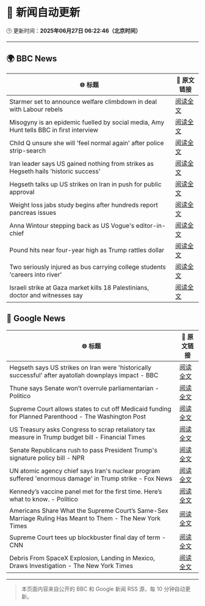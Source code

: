 # 🧠 新闻自动更新

🕒 更新时间：**2025年06月27日 06:22:46（北京时间）**

---

## 🌍 BBC News

| 🌐 标题 | 🔗 原文链接 |
|--------|-------------|
| Starmer set to announce welfare climbdown in deal with Labour rebels | [阅读全文](https://www.bbc.com/news/articles/cq6my6v81z4o) |
| Misogyny is an epidemic fuelled by social media, Amy Hunt tells BBC in first interview | [阅读全文](https://www.bbc.com/news/articles/c8d64z4rl5ro) |
| Child Q unsure she will 'feel normal again' after police strip-search | [阅读全文](https://www.bbc.com/news/articles/ce8zyjdj067o) |
| Iran leader says US gained nothing from strikes as Hegseth hails 'historic success' | [阅读全文](https://www.bbc.com/news/articles/cdjxy039ln8o) |
| Hegseth talks up US strikes on Iran in push for public approval | [阅读全文](https://www.bbc.com/news/articles/c20rd30l7l3o) |
| Weight loss jabs study begins after hundreds report pancreas issues | [阅读全文](https://www.bbc.com/news/articles/c4ged0r1n3wo) |
| Anna Wintour stepping back as US Vogue's editor-in-chief | [阅读全文](https://www.bbc.com/news/articles/cx2nerz0nn9o) |
| Pound hits near four-year high as Trump rattles dollar | [阅读全文](https://www.bbc.com/news/articles/cjrlyve8dq8o) |
| Two seriously injured as bus carrying college students 'careers into river' | [阅读全文](https://www.bbc.com/news/articles/cedgl45wqy4o) |
| Israeli strike at Gaza market kills 18 Palestinians, doctor and witnesses say | [阅读全文](https://www.bbc.com/news/articles/cly8dlzx918o) |

## 📰 Google News

| 🌐 标题 | 🔗 原文链接 |
|--------|-------------|
| Hegseth says US strikes on Iran were 'historically successful' after ayatollah downplays impact - BBC | [阅读全文](https://news.google.com/rss/articles/CBMiVEFVX3lxTFBqNldkTXprbUI2dTN6UzA1NFk4bEd3WjVJQTVzdnRxOFNXV0JHanhVWFkwUkdVRWw1emFtUzQ2VFlxalZycC16TlNUUWUxcExrWlk5Tw?oc=5) |
| Thune says Senate won’t overrule parliamentarian - Politico | [阅读全文](https://news.google.com/rss/articles/CBMirgFBVV95cUxNdGVkS2FfTWp1LXY4SDI5N3ZyWFNxeXpZUkFOV2xMTjJOdkhSenI2UFNaOXFWdGtFVzNsMW8xZVh4c2k5OHYyd1Y2dnZZZGg2SFM5bHNLTFJORnRBN0g0NzZaYk0wekhLRUtzazYwZ01CNFFHOElnR2FzY3BsRGdVcmJnRFdpVXE3N25ZejcyZC13RUhXcnk1X0dYbkhMZl9YQVk0enFobjdaUGVtVFE?oc=5) |
| Supreme Court allows states to cut off Medicaid funding for Planned Parenthood - The Washington Post | [阅读全文](https://news.google.com/rss/articles/CBMirAFBVV95cUxNaTVkM1JjaVhXWmlybmFtX3hnSS1BNEwtVnlpQ3ZsVzBZNU5IYmhGbnRrSUgyaTZQeElCZTJET2pRa1ZhSnRyVUo0RWxDYlJmdFg1ODRXWEE1VjFCblozWTg0clpHS3hXamdKVkstUkZLNUJHZUh4RG9CUXpPU0hwbXNaSzdKeENBZXljVVlQMmFiSnZsOGQyQVc4MG9SOHlURkpUZEdveXB6M1F5?oc=5) |
| US Treasury asks Congress to scrap retaliatory tax measure in Trump budget bill - Financial Times | [阅读全文](https://news.google.com/rss/articles/CBMicEFVX3lxTFBtVklYbThDU2VBM0VSeFRONWtyT2RkcTRTUHBjb29UNDRIbC1ERFdlU1AtOXdHSHZYWmxYdGpsYXhRcTdKWW10QmtsYVZxX3VKc1EyZWpuN1MwX2RIY0Z2dzA0WGNpSEdHTk03WDJqUUU?oc=5) |
| Senate Republicans rush to pass President Trump's signature policy bill - NPR | [阅读全文](https://news.google.com/rss/articles/CBMitgFBVV95cUxQTWtha2h1UGtmX1dnSzJHT0VEMXhYMVl4Qi1obGR2Q25mUkNZX2ViTzltNldodlY2TjFGV2ljMkc0bFBWVWZHMGNFUnRJMUpmd1hlem9TVkFhZmZXMnhsaHBnZFJWWEpIX01CTE11WHlsems2Q0dubzBFTUw2WnduTW1VVnZLRjJRd1NFWm42R0Q3Y1hNekpOY3ZtRkRNdFpMaGowTGZVRjNGS05ueDNSb0JxZjJKUQ?oc=5) |
| UN atomic agency chief says Iran's nuclear program suffered 'enormous damage' in Trump strike - Fox News | [阅读全文](https://news.google.com/rss/articles/CBMidkFVX3lxTE5GQVJGZmN2VUNDRVdEbm5CaGlQTTNKUzhqVFBsSGZ0azZGWEdwM1ZxZDRsQU9Xb3BwYldUcGdRRXZqemZNd1BFMW1GUXhwMlp4SXlzQzRtRzRQVXA0eUppeUo4MERCYWd3bzNCQmszU2RFUVZMTGfSAXtBVV95cUxOcEs4ZFVZMmhOblhSNTZ1N1I0cU5zcGNUcHVvUXBHVXZVc0M5N0tEZmViNExnZVZDQ1NtQWJiWm1hTkRrS3czdlc1WUk5dmdTMXlTRERJdVdjUHFUYTRzVWxLTHNqQnpCVXNlbi12R1ZtRV9Yckt0SDVuSU0?oc=5) |
| Kennedy’s vaccine panel met for the first time. Here’s what to know. - Politico | [阅读全文](https://news.google.com/rss/articles/CBMitAFBVV95cUxNZGN4bTM4RnFTTEhMbUc3VkN4NG42YUhXNmtFYVZ5S195aXU0MGRQQ1NlM091WVBPbnBVVl9VcFdYUE1sTDB5Y2xOZ25hd2xldmxxSzhFZU5UZ1B5QVVDNjd2WTFSUnFFNXFNNzV5V1QzMzB5WkxzVzBMaW5mb3ZpTUg5WXlBRldxSExtZWNnS3VZVHZTSHluQUxqelA3WEcxQTRpcFZWNFNiU1dTQ2NDNXdPVUM?oc=5) |
| Americans Share What the Supreme Court’s Same-Sex Marriage Ruling Has Meant to Them - The New York Times | [阅读全文](https://news.google.com/rss/articles/CBMigwFBVV95cUxPVlBvUXBrWTg0U0xKUENMS2lRS2NPMFJFVHpOTl84OVRLQXN3YW5tUVZsTExnRDd0SGI1dnQ5YjJLZnVkLXhDejZicDVITTRZbzFEUlgydXFDdEFOdTRSdDFsZlU0M1JJa21iTVNrMndPUTgxQXNsZVNoX2l0X2lWWHhnWQ?oc=5) |
| Supreme Court tees up blockbuster final day of term - CNN | [阅读全文](https://news.google.com/rss/articles/CBMiY0FVX3lxTE9Za1VFeFl4TllRR3Yzdk8xOEpyaGQxY2xzMnpVbWhqMG9KSUVWM08xQ0FlMndSLWY1bnNDV2RnNktkMkdoX280ODB0ZU1NUHdSOW9id1BHbmRqaExiRUhwTFNqc9IBaEFVX3lxTE9VQlpXQWFCNjkwZmVjX2JVUzM2cWljM21sZ2xBVVp3VkxIbWliNnRvZE1vc21RVmw1WVBFTWRCa3U5WGhqdWVESHhUYktkUkRfQ0dRNkdGdVd0OGJTeEVBUFZJdlJyeGo5?oc=5) |
| Debris From SpaceX Explosion, Landing in Mexico, Draws Investigation - The New York Times | [阅读全文](https://news.google.com/rss/articles/CBMikAFBVV95cUxPM20wQnVrNWdxWVpuYU12eTZtbjZycTltLWd6Zm42M2FMRzdManRtVHZqZnpVQ3lMUWhnNTVKRThrSllIOWJQYUhrcGk0ZGNLWmJKd3FIaV9LT2gyM0Y1TTdFMVF6QlVFVWg0Wk95TTJPYU1FQ0l3cVVDYU5LQWJWNGVRc0JNMmlaS1pRRmFJSTc?oc=5) |

---
> 本页面内容来自公开的 BBC 和 Google 新闻 RSS 源，每 10 分钟自动更新。